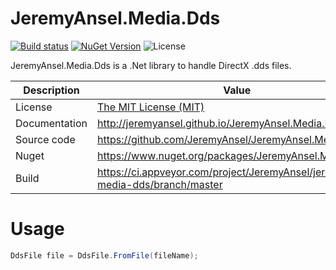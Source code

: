 # JeremyAnsel.Media.Dds

[![Build status](https://ci.appveyor.com/api/projects/status/guqfmufo41h0olp5/branch/master?svg=true)](https://ci.appveyor.com/project/JeremyAnsel/jeremyansel-media-dds/branch/master)
[![NuGet Version](https://img.shields.io/nuget/v/JeremyAnsel.Media.Dds)](https://www.nuget.org/packages/JeremyAnsel.Media.Dds)
![License](https://img.shields.io/github/license/JeremyAnsel/JeremyAnsel.Media.Dds)

JeremyAnsel.Media.Dds is a .Net library to handle DirectX .dds files.

Description     | Value
----------------|----------------
License         | [The MIT License (MIT)](https://github.com/JeremyAnsel/JeremyAnsel.Media.Dds/blob/master/LICENSE.txt)
Documentation   | http://jeremyansel.github.io/JeremyAnsel.Media.Dds
Source code     | https://github.com/JeremyAnsel/JeremyAnsel.Media.Dds
Nuget           | https://www.nuget.org/packages/JeremyAnsel.Media.Dds
Build           | https://ci.appveyor.com/project/JeremyAnsel/jeremyansel-media-dds/branch/master

# Usage

```csharp
DdsFile file = DdsFile.FromFile(fileName);
```
